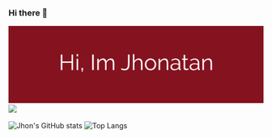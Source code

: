 ### Hi there 👋
![Header image](./Assets/Github_Header.png)
![](https://visitor-badge.glitch.me/badge?page_id=jhonatan-fg)

![Jhon's GitHub stats](https://github-readme-stats.vercel.app/api?username=jhonatan-fg&show_icons=true&count_private=true&include_all_commits=true&hide=contribs,issues&line_height=30&locale=es&bg_color=852120&title_color=fff&text_color=fff&icon_color=fff&hide_border=true)
![Top Langs](https://github-readme-stats.vercel.app/api/top-langs/?username=jhonatan-fg&layout=compact&card_width=300&locale=es&bg_color=852120&title_color=fff&text_color=fff&icon_color=fff&hide_border=true)



<!--
**jhonatan-fg/jhonatan-fg** is a ✨ _special_ ✨ repository because its `README.md` (this file) appears on your GitHub profile.

Here are some ideas to get you started:

- 🔭 I’m currently working on ...
- 🌱 I’m currently learning ...
- 👯 I’m looking to collaborate on ...
- 🤔 I’m looking for help with ...
- 💬 Ask me about ...
- 📫 How to reach me: ...
- 😄 Pronouns: ...
- ⚡ Fun fact: ...
-->
